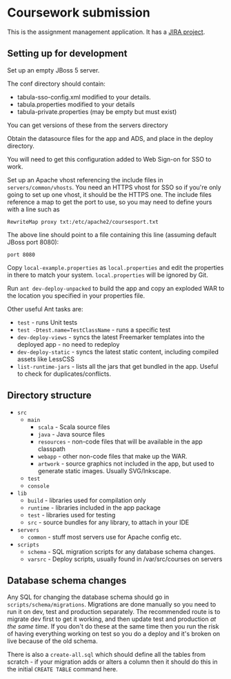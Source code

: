 Coursework submission
==========

This is the assignment management application. It has a [JIRA project](https://bugs.elab.warwick.ac.uk/browse/HFC).

Setting up for development
----------

Set up an empty JBoss 5 server.

The conf directory should contain:

- tabula-sso-config.xml modified to your details.
- tabula.properties modified to your details
- tabula-private.properties (may be empty but must exist)

You can get versions of these from the servers directory

Obtain the datasource files for the app and ADS, and place in the deploy directory.

You will need to get this configuration added to Web Sign-on for SSO to work.

Set up an Apache vhost referencing the include files in `servers/common/vhosts`.
You need an HTTPS vhost for SSO so if you're only going to set up one vhost,
it should be the HTTPS one. The include files reference a map to get the port to use,
so you may need to define yours with a line such as

    RewriteMap proxy txt:/etc/apache2/coursesport.txt

The above line should point to a file containing this line (assuming default JBoss port 8080):

    port 8080

Copy `local-example.properties` as `local.properties` and edit the properties in there
to match your system. `local.properties` will be ignored by Git.

Run `ant dev-deploy-unpacked` to build the app and copy an exploded WAR to the
location you specified in your properties file.

Other useful Ant tasks are:

- `test` - runs Unit tests
- `test -Dtest.name=TestClassName` - runs a specific test
- `dev-deploy-views` - syncs the latest Freemarker templates into the deployed app - no need to redeploy
- `dev-deploy-static` - syncs the latest static content, including compiled assets like LessCSS
- `list-runtime-jars` - lists all the jars that get bundled in the app. Useful to check for duplicates/conflicts.

Directory structure
----------

- `src`
    - `main` 
        - `scala` - Scala source files
        - `java` - Java source files
        - `resources` - non-code files that will be available in the app classpath
        - `webapp` - other non-code files that make up the WAR.
        - `artwork` - source graphics not included in the app, but used to generate static images. Usually SVG/Inkscape.
    - `test`
    - `console`
- `lib`
    - `build` - libraries used for compilation only
    - `runtime` - libraries included in the app package
    - `test` - libraries used for testing
    - `src` - source bundles for any library, to attach in your IDE
- `servers`
    - `common` - stuff most servers use for Apache config etc.
- `scripts`
    - `schema` - SQL migration scripts for any database schema changes.
    - `varsrc` - Deploy scripts, usually found in /var/src/courses on servers

Database schema changes
---------

Any SQL for changing the database schema should go in `scripts/schema/migrations`. Migrations are done
manually so you need to run it on dev, test and production separately. The recommended route is to
migrate dev first to get it working, and then update test and production _at the same time_. If you
don't do these at the same time then you run the risk of having everything working on test so you do
a deploy and it's broken on live because of the old schema.

There is also a `create-all.sql` which should define all the tables from scratch - if your migration
adds or alters a column then it should do this in the initial `CREATE TABLE` command here.
